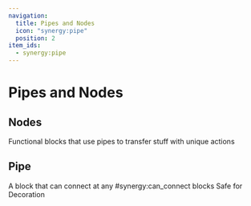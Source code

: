 ```yaml
---
navigation:
  title: Pipes and Nodes
  icon: "synergy:pipe"
  position: 2
item_ids:
  - synergy:pipe
---
```


# Pipes and Nodes

## Nodes

Functional blocks that use pipes to transfer stuff with unique actions

<CategoryIndex category="pipes"></CategoryIndex>

## Pipe

A block that can connect at any #synergy:can_connect blocks
Safe for Decoration

<BlockImage id="synergy:pipe" scale="4.0"/>

<RecipeFor id="synergy:pipe" />
